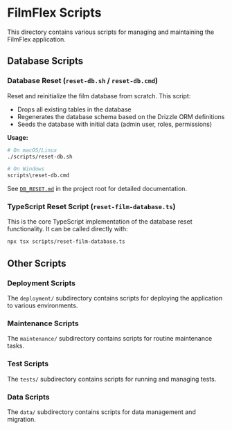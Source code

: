 # FilmFlex Scripts

This directory contains various scripts for managing and maintaining the FilmFlex application.

## Database Scripts

### Database Reset (`reset-db.sh` / `reset-db.cmd`)

Reset and reinitialize the film database from scratch. This script:
- Drops all existing tables in the database
- Regenerates the database schema based on the Drizzle ORM definitions
- Seeds the database with initial data (admin user, roles, permissions)

**Usage:**
```bash
# On macOS/Linux
./scripts/reset-db.sh

# On Windows
scripts\reset-db.cmd
```

See [`DB_RESET.md`](../DB_RESET.md) in the project root for detailed documentation.

### TypeScript Reset Script (`reset-film-database.ts`)

This is the core TypeScript implementation of the database reset functionality. It can be called directly with:

```bash
npx tsx scripts/reset-film-database.ts
```

## Other Scripts

### Deployment Scripts

The `deployment/` subdirectory contains scripts for deploying the application to various environments.

### Maintenance Scripts

The `maintenance/` subdirectory contains scripts for routine maintenance tasks.

### Test Scripts

The `tests/` subdirectory contains scripts for running and managing tests.

### Data Scripts

The `data/` subdirectory contains scripts for data management and migration. 